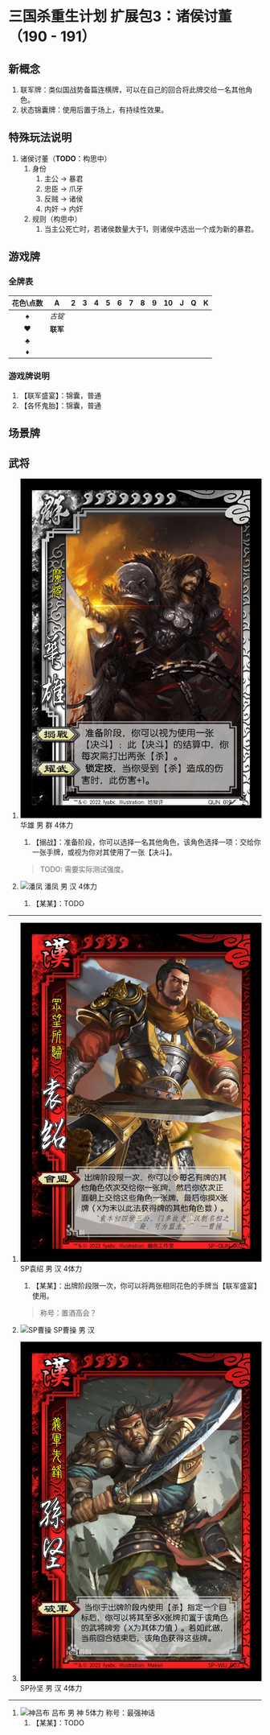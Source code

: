 # 三国杀重生计划 扩展包3：诸侯讨董（190 - 191）

## 新概念

1. 联军牌：类似国战势备篇连横牌，可以在自己的回合将此牌交给一名其他角色。
2. 状态锦囊牌：使用后置于场上，有持续性效果。

## 特殊玩法说明

1. 诸侯讨董（**TODO**：构思中）
   1. 身份
      1. 主公 -> 暴君
      2. 忠臣 -> 爪牙
      3. 反贼 -> 诸侯
      4. 内奸 -> 内奸
   2. 规则（构思中）
      1. 当主公死亡时，若诸侯数量大于1，则诸侯中选出一个成为新的暴君。

## 游戏牌

### 全牌表

| 花色\点数 |    A     |   2   |   3   |   4   |   5   |   6   |   7   |   8   |   9   |  10   |   J   |   Q   |   K   |
| :-------: | :------: | :---: | :---: | :---: | :---: | :---: | :---: | :---: | :---: | :---: | :---: | :---: | :---: |
|     ♠     |  *古锭*  |       |       |       |       |       |       |       |       |       |       |       |       |
|     ♥     | **联军** |       |       |       |       |       |       |       |       |       |       |       |       |
|     ♣     |          |       |       |       |       |       |       |       |       |       |       |       |       |
|     ♦     |          |       |       |       |       |       |       |       |       |       |       |       |       |

### 游戏牌说明

1. 【联军盛宴】：锦囊，普通
2. 【各怀鬼胎】：锦囊，普通

## 场景牌

## 武将

1. ![华雄](./assets/images/heroes/华雄.jpg) 华雄 男 群 4体力
   1. 【搦战】：准备阶段，你可以选择一名其他角色，该角色选择一项：交给你一张手牌，或视为你对其使用了一张【决斗】。

   > TODO: 需要实际测试强度。

2. ![潘凤](./assets/images/heroes/潘凤.jpg) 潘凤 男 汉 4体力
   1. 【某某】：TODO

----

1. ![SP袁绍](./assets/images/heroes/SP袁绍.jpg) SP袁绍 男 汉 4体力
   1. 【某某】：出牌阶段限一次，你可以将两张相同花色的手牌当【联军盛宴】使用。

   > 称号：置酒高会？
2. ![SP曹操](./assets/images/heroes/SP曹操.jpg) SP曹操 男 汉
3. ![SP孙坚](./assets/images/heroes/SP孙坚.jpg) SP孙坚 男 汉 4体力

----

1. ![神吕布](./assets/images/heroes/神吕布.jpg) 吕布 男 神 5体力 称号：最强神话  
   1. 【某某】：TODO

